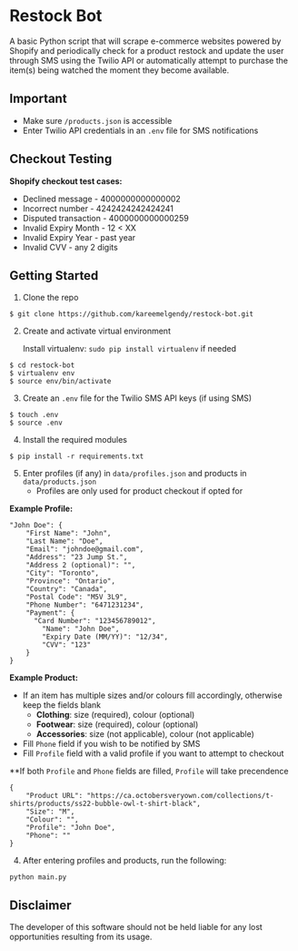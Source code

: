 # Restock Bot

A basic Python script that will scrape e-commerce websites powered by Shopify and periodically check for a product restock and update the user through SMS using the Twilio API or automatically attempt to purchase the item(s) being watched the moment they become available.

## Important

- Make sure `/products.json` is accessible
- Enter Twilio API credentials in an `.env` file for SMS notifications

## Checkout Testing

**Shopify checkout test cases:**

- Declined message - 4000000000000002
- Incorrect number - 4242424242424241
- Disputed transaction - 4000000000000259
- Invalid Expiry Month - 12 < XX
- Invalid Expiry Year - past year
- Invalid CVV - any 2 digits

## Getting Started

1. Clone the repo

```
$ git clone https://github.com/kareemelgendy/restock-bot.git
```

2. Create and activate virtual environment
   
   Install virtualenv: `sudo pip install virtualenv` if needed

```
$ cd restock-bot
$ virtualenv env
$ source env/bin/activate
```

3. Create an `.env` file for the Twilio SMS API keys (if using SMS)

```
$ touch .env
$ source .env
```

4. Install the required modules

```
$ pip install -r requirements.txt
```

5. Enter profiles (if any) in `data/profiles.json` and products in `data/products.json`
   - Profiles are only used for product checkout if opted for

**Example Profile:**

```
"John Doe": {
	"First Name": "John",
	"Last Name": "Doe",
	"Email": "johndoe@gmail.com",
	"Address": "23 Jump St.",
	"Address 2 (optional)": "",
	"City": "Toronto",
	"Province": "Ontario",
	"Country": "Canada",
	"Postal Code": "M5V 3L9",
	"Phone Number": "6471231234",
	"Payment": {
      "Card Number": "123456789012",
		"Name": "John Doe",
		"Expiry Date (MM/YY)": "12/34",
		"CVV": "123"
	}
}
```

**Example Product:**

- If an item has multiple sizes and/or colours fill accordingly, otherwise keep the fields blank
  - **Clothing**: size (required), colour (optional)
  - **Footwear**: size (required), colour (optional)
  - **Accessories**: size (not applicable), colour (not applicable)
- Fill `Phone` field if you wish to be notified by SMS
- Fill `Profile` field with a valid profile if you want to attempt to checkout

**If both `Profile` and `Phone` fields are filled, `Profile` will take precendence

```
{
	"Product URL": "https://ca.octobersveryown.com/collections/t-shirts/products/ss22-bubble-owl-t-shirt-black",
	"Size": "M",
	"Colour": "",
	"Profile": "John Doe",
	"Phone": ""
}
```

4. After entering profiles and products, run the following:

```
python main.py
```

## Disclaimer

The developer of this software should not be held liable for any lost opportunities resulting from its usage.
